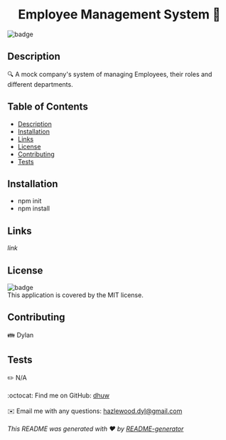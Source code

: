<h1 align="center">Employee Management System 👋</h1>
  
  ![badge](https://img.shields.io/badge/license-MIT-brightgreen)<br />
  ## Description
  🔍 A mock company's system of managing Employees, their roles and different departments. 
  ## Table of Contents
  - [Description](#description)
  - [Installation](#installation)
  - [Links](#links)
  - [License](#license)
  - [Contributing](#contributing)
  - [Tests](#tests)
  ## Installation
  - npm init
  - npm install
  
  ## Links
 *link*
  ## License
  ![badge](https://img.shields.io/badge/license-MIT-brightgreen)
  <br />
  This application is covered by the MIT license. 
  ## Contributing
  👪 Dylan
  ## Tests
  ✏️ N/A
  <br />
  <br />
  :octocat: Find me on GitHub: [dhuw](https://github.com/dhuw)<br />
  <br />
  ✉️ Email me with any questions: hazlewood.dyl@gmail.com<br /><br />
  _This README was generated with ❤️ by [README-generator](https://github.com/jpd61/README-generator)_
